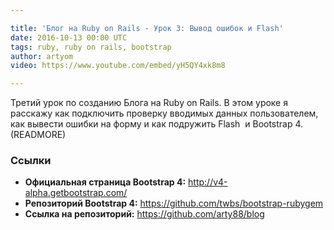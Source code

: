 ```yaml
---

title: 'Блог на Ruby on Rails - Урок 3: Вывод ошибок и Flash'
date: 2016-10-13 00:00 UTC
tags: ruby, ruby on rails, bootstrap
author: artyom
video: https://www.youtube.com/embed/yH5QY4xk8m8

---
```


Третий урок по созданию Блога на Ruby on Rails. В этом уроке я расскажу как подключить проверку вводимых данных пользователем, как вывести ошибки на форму и как подружить Flash  и Bootstrap 4.
(READMORE)

### Ссылки

  * **Официальная страница Bootstrap 4:** http://v4-alpha.getbootstrap.com/
  * **Репозиторий Bootstrap 4:** https://github.com/twbs/bootstrap-rubygem
  * **Ссылка на репозиторий:** https://github.com/arty88/blog

